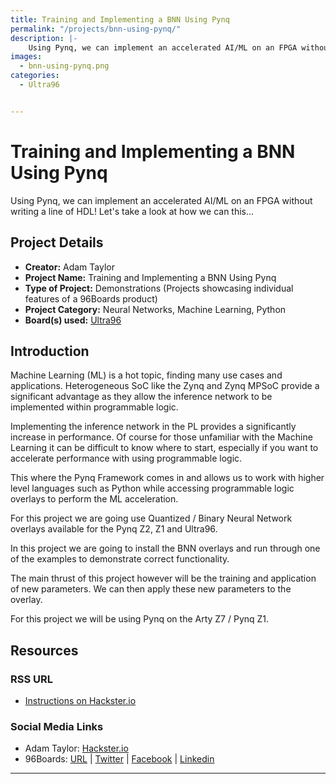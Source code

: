 ```yaml
---
title: Training and Implementing a BNN Using Pynq
permalink: "/projects/bnn-using-pynq/"
description: |-
    Using Pynq, we can implement an accelerated AI/ML on an FPGA without writing a line of HDL! Let's take a look at how we can this...
images:
  - bnn-using-pynq.png
categories:
  - Ultra96


---
```

# Training and Implementing a BNN Using Pynq


Using Pynq, we can implement an accelerated AI/ML on an FPGA without writing a line of HDL! Let's take a look at how we can this...

## Project Details

- **Creator:** Adam Taylor
- **Project Name:** Training and Implementing a BNN Using Pynq
- **Type of Project:** Demonstrations (Projects showcasing individual features of a 96Boards product)
- **Project Category:** Neural Networks, Machine Learning, Python
- **Board(s) used:** [Ultra96](/product/ultra96/)


## Introduction

Machine Learning (ML) is a hot topic, finding many use cases and applications. Heterogeneous SoC like the Zynq and Zynq MPSoC provide a significant advantage as they allow the inference network to be implemented within programmable logic.

Implementing the inference network in the PL provides a significantly increase in performance. Of course for those unfamiliar with the Machine Learning it can be difficult to know where to start, especially if you want to accelerate performance with using programmable logic.

This where the Pynq Framework comes in and allows us to work with higher level languages such as Python while accessing programmable logic overlays to perform the ML acceleration.

For this project we are going use Quantized / Binary Neural Network overlays available for the Pynq Z2, Z1 and Ultra96.

In this project we are going to install the BNN overlays and run through one of the examples to demonstrate correct functionality.

The main thrust of this project however will be the training and application of new parameters. We can then apply these new parameters to the overlay.

For this project we will be using Pynq on the Arty Z7 / Pynq Z1.

## Resources

### RSS URL

- [Instructions on Hackster.io](https://www.hackster.io/adam-taylor/training-implementing-a-bnn-using-pynq-1210b9)

### Social Media Links

- Adam Taylor: [Hackster.io](https://www.hackster.io/adam-taylor)
- 96Boards: [URL](/) &#124; [Twitter](https://twitter.com/96boards) &#124; [Facebook](https://www.facebook.com/96Boards) &#124; [Linkedin](https://www.linkedin.com/company/{{site.linkedin_username}}/)



***
